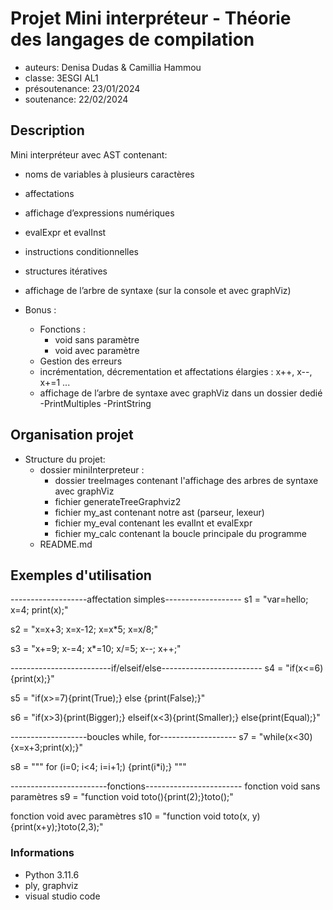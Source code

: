 # Projet Mini interpréteur - Théorie des langages de compilation

- auteurs: Denisa Dudas & Camillia Hammou
- classe: 3ESGI AL1
- présoutenance: 23/01/2024
- soutenance: 22/02/2024

## Description
Mini interpréteur avec AST contenant:
- noms de variables à plusieurs caractères
- affectations
- affichage d’expressions numériques
- evalExpr et evalInst
- instructions conditionnelles
- structures itératives
- affichage de l’arbre de syntaxe (sur la console et avec graphViz)

- Bonus :
    - Fonctions :
        - void sans paramètre
        - void avec paramètre
    - Gestion des erreurs
    - incrémentation, décrementation et affectations élargies : x++, x--, x+=1 ...
    - affichage de l’arbre de syntaxe avec graphViz dans un dossier dedié
    -PrintMultiples
    -PrintString

## Organisation projet
- Structure du projet:
    - dossier miniInterpreteur :
        - dossier treeImages contenant l'affichage des arbres de syntaxe avec graphViz
        - fichier generateTreeGraphviz2
        - fichier my_ast contenant notre ast (parseur, lexeur)
        - fichier my_eval contenant les evalInt et evalExpr
        - fichier my_calc contenant la boucle principale du programme
    - README.md

## Exemples d'utilisation

-------------------affectation simples-------------------
s1 = "var=hello; x=4; print(x);"

s2 = "x=x+3; x=x-12; x=x*5; x=x/8;"

s3 = "x+=9; x-=4; x*=10; x/=5; x--; x++;"

-------------------------if/elseif/else-------------------------
s4 = "if(x<=6){print(x);}"

s5 = "if(x>=7){print(True);} else {print(False);}"

s6 = "if(x>3){print(Bigger);} elseif(x<3){print(Smaller);} else{print(Equal);}"

-------------------boucles while, for-------------------
s7 = "while(x<30){x=x+3;print(x);}"

s8 = """
for (i=0; i<4; i=i+1;) {print(i*i);}
    """

------------------------fonctions------------------------
fonction void sans paramètres
s9 = "function void toto(){print(2);}toto();"

fonction void avec paramètres
s10 = "function void toto(x, y){print(x+y);}toto(2,3);"


### Informations
- Python 3.11.6
- ply, graphviz
- visual studio code
